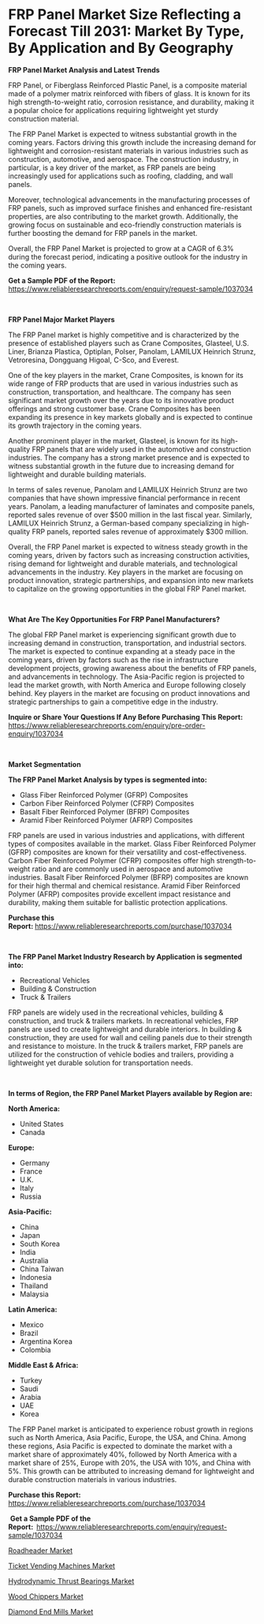 <p><h1>FRP Panel Market Size Reflecting a Forecast Till 2031: Market By Type, By Application and By Geography</h1></p><p><strong>FRP Panel Market Analysis and Latest Trends</strong></p>
<p><p>FRP Panel, or Fiberglass Reinforced Plastic Panel, is a composite material made of a polymer matrix reinforced with fibers of glass. It is known for its high strength-to-weight ratio, corrosion resistance, and durability, making it a popular choice for applications requiring lightweight yet sturdy construction material.</p><p>The FRP Panel Market is expected to witness substantial growth in the coming years. Factors driving this growth include the increasing demand for lightweight and corrosion-resistant materials in various industries such as construction, automotive, and aerospace. The construction industry, in particular, is a key driver of the market, as FRP panels are being increasingly used for applications such as roofing, cladding, and wall panels.</p><p>Moreover, technological advancements in the manufacturing processes of FRP panels, such as improved surface finishes and enhanced fire-resistant properties, are also contributing to the market growth. Additionally, the growing focus on sustainable and eco-friendly construction materials is further boosting the demand for FRP panels in the market.</p><p>Overall, the FRP Panel Market is projected to grow at a CAGR of 6.3% during the forecast period, indicating a positive outlook for the industry in the coming years.</p></p>
<p><strong>Get a Sample PDF of the Report:&nbsp;</strong> <a href="https://www.reliableresearchreports.com/enquiry/request-sample/1037034">https://www.reliableresearchreports.com/enquiry/request-sample/1037034</a></p>
<p>&nbsp;</p>
<p><strong>FRP Panel Major Market Players</strong></p>
<p><p>The FRP Panel market is highly competitive and is characterized by the presence of established players such as Crane Composites, Glasteel, U.S. Liner, Brianza Plastica, Optiplan, Polser, Panolam, LAMILUX Heinrich Strunz, Vetroresina, Dongguang Higoal, C-Sco, and Everest.</p><p>One of the key players in the market, Crane Composites, is known for its wide range of FRP products that are used in various industries such as construction, transportation, and healthcare. The company has seen significant market growth over the years due to its innovative product offerings and strong customer base. Crane Composites has been expanding its presence in key markets globally and is expected to continue its growth trajectory in the coming years.</p><p>Another prominent player in the market, Glasteel, is known for its high-quality FRP panels that are widely used in the automotive and construction industries. The company has a strong market presence and is expected to witness substantial growth in the future due to increasing demand for lightweight and durable building materials.</p><p>In terms of sales revenue, Panolam and LAMILUX Heinrich Strunz are two companies that have shown impressive financial performance in recent years. Panolam, a leading manufacturer of laminates and composite panels, reported sales revenue of over $500 million in the last fiscal year. Similarly, LAMILUX Heinrich Strunz, a German-based company specializing in high-quality FRP panels, reported sales revenue of approximately $300 million.</p><p>Overall, the FRP Panel market is expected to witness steady growth in the coming years, driven by factors such as increasing construction activities, rising demand for lightweight and durable materials, and technological advancements in the industry. Key players in the market are focusing on product innovation, strategic partnerships, and expansion into new markets to capitalize on the growing opportunities in the global FRP Panel market.</p></p>
<p>&nbsp;</p>
<p><strong>What Are The Key Opportunities For FRP Panel Manufacturers?</strong></p>
<p><p>The global FRP Panel market is experiencing significant growth due to increasing demand in construction, transportation, and industrial sectors. The market is expected to continue expanding at a steady pace in the coming years, driven by factors such as the rise in infrastructure development projects, growing awareness about the benefits of FRP panels, and advancements in technology. The Asia-Pacific region is projected to lead the market growth, with North America and Europe following closely behind. Key players in the market are focusing on product innovations and strategic partnerships to gain a competitive edge in the industry.</p></p>
<p><strong>Inquire or Share Your Questions If Any Before Purchasing This Report:</strong> <a href="https://www.reliableresearchreports.com/enquiry/pre-order-enquiry/1037034">https://www.reliableresearchreports.com/enquiry/pre-order-enquiry/1037034</a></p>
<p>&nbsp;</p>
<p><strong>Market Segmentation</strong></p>
<p><strong>The FRP Panel Market Analysis by types is segmented into:</strong></p>
<p><ul><li>Glass Fiber Reinforced Polymer (GFRP) Composites</li><li>Carbon Fiber Reinforced Polymer (CFRP) Composites</li><li>Basalt Fiber Reinforced Polymer (BFRP) Composites</li><li>Aramid Fiber Reinforced Polymer (AFRP) Composites</li></ul></p>
<p><p>FRP panels are used in various industries and applications, with different types of composites available in the market. Glass Fiber Reinforced Polymer (GFRP) composites are known for their versatility and cost-effectiveness. Carbon Fiber Reinforced Polymer (CFRP) composites offer high strength-to-weight ratio and are commonly used in aerospace and automotive industries. Basalt Fiber Reinforced Polymer (BFRP) composites are known for their high thermal and chemical resistance. Aramid Fiber Reinforced Polymer (AFRP) composites provide excellent impact resistance and durability, making them suitable for ballistic protection applications.</p></p>
<p><strong>Purchase this Report:&nbsp;</strong><a href="https://www.reliableresearchreports.com/purchase/1037034">https://www.reliableresearchreports.com/purchase/1037034</a></p>
<p>&nbsp;</p>
<p><strong>The FRP Panel Market Industry Research by Application is segmented into:</strong></p>
<p><ul><li>Recreational Vehicles</li><li>Building & Construction</li><li>Truck & Trailers</li></ul></p>
<p><p>FRP panels are widely used in the recreational vehicles, building & construction, and truck & trailers markets. In recreational vehicles, FRP panels are used to create lightweight and durable interiors. In building & construction, they are used for wall and ceiling panels due to their strength and resistance to moisture. In the truck & trailers market, FRP panels are utilized for the construction of vehicle bodies and trailers, providing a lightweight yet durable solution for transportation needs.</p></p>
<p>&nbsp;</p>
<p><strong>In terms of Region, the FRP Panel Market Players available by Region are:</strong></p>
<p>
    <p> <strong> North America: </strong>
        <ul>
            <li>United States</li>
            <li>Canada</li>
        </ul>
        </p> 
    <p> <strong> Europe: </strong>
        <ul>
            <li>Germany</li>
            <li>France</li>
            <li>U.K.</li>
            <li>Italy</li>
            <li>Russia</li>
        </ul>
        </p> 
    <p> <strong> Asia-Pacific: </strong>
        <ul>
            <li>China</li>
            <li>Japan</li>
            <li>South Korea</li>
            <li>India</li>
            <li>Australia</li>
            <li>China Taiwan</li>
            <li>Indonesia</li>
            <li>Thailand</li>
            <li>Malaysia</li>
        </ul>
        </p> 
    <p> <strong> Latin America: </strong>
        <ul>
            <li>Mexico</li>
            <li>Brazil</li>
            <li>Argentina Korea</li>
            <li>Colombia</li>
        </ul>
        </p> 
    <p> <strong> Middle East & Africa: </strong>
        <ul>
            <li>Turkey</li>
            <li>Saudi</li>
            <li>Arabia</li>
            <li>UAE</li>
            <li>Korea</li>
        </ul>
    </p>
    </p>
<p><p>The FRP Panel market is anticipated to experience robust growth in regions such as North America, Asia Pacific, Europe, the USA, and China. Among these regions, Asia Pacific is expected to dominate the market with a market share of approximately 40%, followed by North America with a market share of 25%, Europe with 20%, the USA with 10%, and China with 5%. This growth can be attributed to increasing demand for lightweight and durable construction materials in various industries.</p></p>
<p><strong>Purchase this Report: </strong><a href="https://www.reliableresearchreports.com/purchase/1037034">https://www.reliableresearchreports.com/purchase/1037034</a></p>
<p>&nbsp;<strong>Get a Sample PDF of the Report:&nbsp;&nbsp;</strong><a href="https://www.reliableresearchreports.com/enquiry/request-sample/1037034">https://www.reliableresearchreports.com/enquiry/request-sample/1037034</a></p>
<p><strong></strong></p>
<p><p><a href="https://medium.com/@emmyrolfson8689/roadheader-market-furnishes-information-on-market-share-market-trends-and-market-growth-f28a308bebd3">Roadheader Market</a></p><p><a href="https://medium.com/@emmyrolfson8689/ticket-vending-machines-market-size-and-market-trends-complete-industry-overview-2024-to-2031-618727f01505">Ticket Vending Machines Market</a></p><p><a href="https://medium.com/@shirleysullivan73/hydrodynamic-thrust-bearings-market-trends-forecast-and-competitive-analysis-to-2031-2e4fda909b3b">Hydrodynamic Thrust Bearings Market</a></p><p><a href="https://medium.com/@mildredlawson1937/wood-chippers-market-insights-into-market-cagr-market-trends-and-growth-strategies-4dde52ef16ee">Wood Chippers Market</a></p><p><a href="https://medium.com/@shirleysullivan73/diamond-end-mills-market-size-cagr-trends-2024-2030-b3862dcecc4a">Diamond End Mills Market</a></p></p>